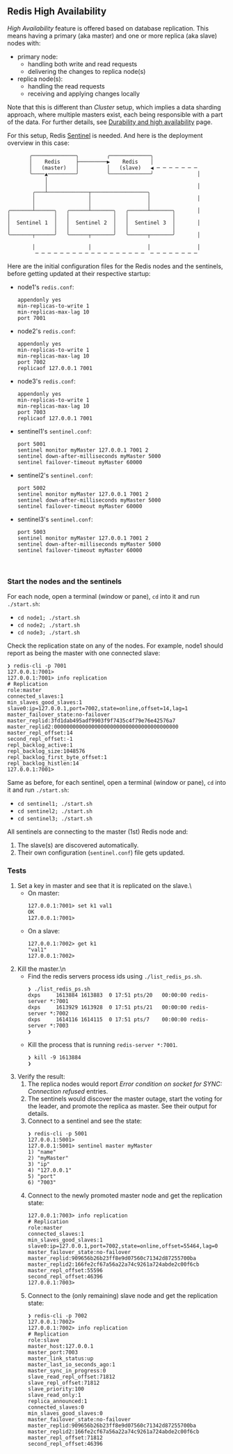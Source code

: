 ## Redis High Availability

_High Availability_ feature is offered based on database replication.
This means having a primary (aka master) and one or more replica (aka slave) nodes with:

-   primary node:
    -   handling both write and read requests
    -   delivering the changes to replica node(s)
-   replica node(s):
    -   handling the read requests
    -   receiving and applying changes locally

Note that this is different than _Cluster_ setup, which implies a data sharding approach, where multiple masters exist, each being responsible with a part of the data. For further details, see [Durability and high availability](https://redis.io/docs/latest/operate/rs/databases/durability-ha/) page.

For this setup, Redis [Sentinel](https://redis.io/docs/latest/operate/oss_and_stack/management/sentinel/) is needed. And here is the deployment overview in this case:

```
       ╭──────────────╮         ╭─────────────╮
       │    Redis     ├─────────▶    Redis    │
       │   (master)   │         │   (slave)   ◀ ─ ─ ─ ─ ─ ─ ─
       ╰────▲─────────╯         ╰─────────────╯              │
            │
            │                                                │
        ╭───┴─────────────┬──────────────────╮
        │                 │                  │               │
        │                 │                  │
╭───────┴──────╮   ╭──────┴───────╮   ╭──────┴───────╮       │
│              │   │              │   │              │
│  Sentinel 1  │   │  Sentinel 2  │   │  Sentinel 3  │       │
│              │   │              │   │              │
╰───────┬──────╯   ╰──────┬───────╯   ╰──────┬───────╯       │

        │                 │                  │               │
         ─ ─ ─ ─ ─ ─ ─ ─ ─ ─ ─ ─ ─ ─ ─ ─ ─ ─  ─ ─ ─ ─ ─ ─ ─ ─
```

Here are the initial configuration files for the Redis nodes and the sentinels, before getting updated at their respective startup:

-   node1's `redis.conf`:
    ```
    appendonly yes
    min-replicas-to-write 1
    min-replicas-max-lag 10
    port 7001
    ```
-   node2's `redis.conf`:

    ```
    appendonly yes
    min-replicas-to-write 1
    min-replicas-max-lag 10
    port 7002
    replicaof 127.0.0.1 7001
    ```

-   node3's `redis.conf`:
    ```
    appendonly yes
    min-replicas-to-write 1
    min-replicas-max-lag 10
    port 7003
    replicaof 127.0.0.1 7001
    ```
-   sentinel1's `sentinel.conf`:
    ```
    port 5001
    sentinel monitor myMaster 127.0.0.1 7001 2
    sentinel down-after-milliseconds myMaster 5000
    sentinel failover-timeout myMaster 60000
    ```
-   sentinel2's `sentinel.conf`:
    ```
    port 5002
    sentinel monitor myMaster 127.0.0.1 7001 2
    sentinel down-after-milliseconds myMaster 5000
    sentinel failover-timeout myMaster 60000
    ```
-   sentinel3's `sentinel.conf`:
    ```
    port 5003
    sentinel monitor myMaster 127.0.0.1 7001 2
    sentinel down-after-milliseconds myMaster 5000
    sentinel failover-timeout myMaster 60000
    ```

<br/>

### Start the nodes and the sentinels

For each node, open a terminal (window or pane), `cd` into it and run `./start.sh`:

-   `cd node1; ./start.sh`
-   `cd node2; ./start.sh`
-   `cd node3; ./start.sh`

Check the replication state on any of the nodes.
For example, node1 should report as being the master with one connected slave:

```shell
❯ redis-cli -p 7001
127.0.0.1:7001>
127.0.0.1:7001> info replication
# Replication
role:master
connected_slaves:1
min_slaves_good_slaves:1
slave0:ip=127.0.0.1,port=7002,state=online,offset=14,lag=1
master_failover_state:no-failover
master_replid:3fd1dab495adf9903f9f7435c4f79e76e42576a7
master_replid2:0000000000000000000000000000000000000000
master_repl_offset:14
second_repl_offset:-1
repl_backlog_active:1
repl_backlog_size:1048576
repl_backlog_first_byte_offset:1
repl_backlog_histlen:14
127.0.0.1:7001>
```

Same as before, for each sentinel, open a terminal (window or pane), `cd` into it and run `./start.sh`:

-   `cd sentinel1; ./start.sh`
-   `cd sentinel2; ./start.sh`
-   `cd sentinel3; ./start.sh`

All sentinels are connecting to the master (1st) Redis node and:

1. The slave(s) are discovered automatically.
2. Their own configuration (`sentinel.conf`) file gets updated.

### Tests

1. Set a key in master and see that it is replicated on the slave.\
    - On master:
        ```
        127.0.0.1:7001> set k1 val1
        OK
        127.0.0.1:7001>
        ```
    - On a slave:
        ```
        127.0.0.1:7002> get k1
        "val1"
        127.0.0.1:7002>
        ```
2. Kill the master.\n
    - Find the redis servers process ids using `./list_redis_ps.sh`.
        ```shell
        ❯ ./list_redis_ps.sh
        dxps     1613884 1613883  0 17:51 pts/20   00:00:00 redis-server *:7001
        dxps     1613929 1613928  0 17:51 pts/21   00:00:00 redis-server *:7002
        dxps     1614116 1614115  0 17:51 pts/7    00:00:00 redis-server *:7003
        ❯
        ```
    - Kill the process that is running `redis-server *:7001`.
        ```shell
        ❯ kill -9 1613884
        ❯
        ```
3. Verify the result:
    1. The replica nodes would report _Error condition on socket for SYNC: Connection refused_ entries.
    2. The sentinels would discover the master outage, start the voting for the leader, and promote the replica as master. See their output for details.
    3. Connect to a sentinel and see the state:
        ```shell
        ❯ redis-cli -p 5001
        127.0.0.1:5001>
        127.0.0.1:5001> sentinel master myMaster
        1) "name"
        2) "myMaster"
        3) "ip"
        4) "127.0.0.1"
        5) "port"
        6) "7003"
        ```
    4. Connect to the newly promoted master node and get the replication state:
        ```
        127.0.0.1:7003> info replication
        # Replication
        role:master
        connected_slaves:1
        min_slaves_good_slaves:1
        slave0:ip=127.0.0.1,port=7002,state=online,offset=55464,lag=0
        master_failover_state:no-failover
        master_replid:909656b26b23ff8e9d07560c71342d87255700ba
        master_replid2:166fe2cf67a56a22a74c9261a724abde2c00f6cb
        master_repl_offset:55596
        second_repl_offset:46396
        127.0.0.1:7003>
        ```
    5. Connect to the (only remaining) slave node and get the replication state:
        ```shell
        ❯ redis-cli -p 7002
        127.0.0.1:7002>
        127.0.0.1:7002> info replication
        # Replication
        role:slave
        master_host:127.0.0.1
        master_port:7003
        master_link_status:up
        master_last_io_seconds_ago:1
        master_sync_in_progress:0
        slave_read_repl_offset:71812
        slave_repl_offset:71812
        slave_priority:100
        slave_read_only:1
        replica_announced:1
        connected_slaves:0
        min_slaves_good_slaves:0
        master_failover_state:no-failover
        master_replid:909656b26b23ff8e9d07560c71342d87255700ba
        master_replid2:166fe2cf67a56a22a74c9261a724abde2c00f6cb
        master_repl_offset:71812
        second_repl_offset:46396
        ```
